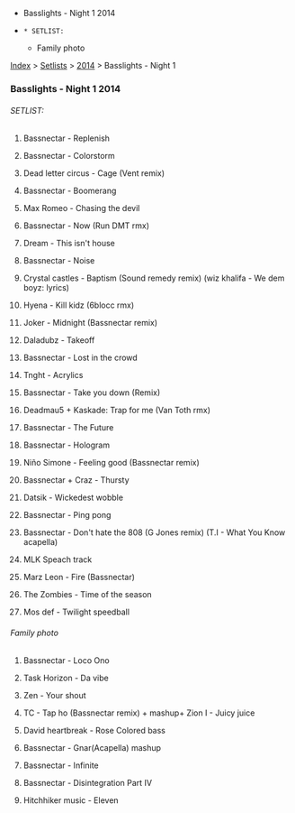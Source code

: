   * Basslights - Night 1 2014
  *     * SETLIST:
    * Family photo

[Index](https://www.reddit.com/r/bassnectar/wiki/index) >
[Setlists](https://www.reddit.com/r/bassnectar/wiki/interactive/setlists) >
[2014](https://www.reddit.com/r/bassnectar/wiki/interactive/setlists/2014) >
Basslights - Night 1

### Basslights - Night 1 2014

###### SETLIST:

  1. Bassnectar - Replenish

  2. Bassnectar - Colorstorm

  3. Dead letter circus - Cage (Vent remix)

  4. Bassnectar - Boomerang 

  5. Max Romeo - Chasing the devil

  6. Bassnectar - Now (Run DMT rmx)

  7. Dream - This isn't house

  8. Bassnectar - Noise

  9. Crystal castles - Baptism (Sound remedy remix) (wiz khalifa - We dem boyz: lyrics)

  10. Hyena - Kill kidz (6blocc rmx)

  11. Joker - Midnight (Bassnectar remix)

  12. Daladubz - Takeoff

  13. Bassnectar - Lost in the crowd 

  14. Tnght - Acrylics

  15. Bassnectar - Take you down (Remix)

  16. Deadmau5 + Kaskade: Trap for me (Van Toth rmx)

  17. Bassnectar - The Future

  18. Bassnectar - Hologram

  19. Niño Simone - Feeling good (Bassnectar remix)

  20. Bassnectar + Craz - Thursty

  21. Datsik - Wickedest wobble

  22. Bassnectar - Ping pong 

  23. Bassnectar - Don't hate the 808 (G Jones remix) (T.I - What You Know acapella)

  24. MLK Speach track 

  25. Marz Leon - Fire (Bassnectar)

  26. The Zombies - Time of the season

  27. Mos def - Twilight speedball

###### Family photo

  1. Bassnectar - Loco Ono 

  2. Task Horizon - Da vibe 

  3. Zen - Your shout

  4. TC - Tap ho (Bassnectar remix) + mashup+ Zion I - Juicy juice

  5. David heartbreak - Rose Colored bass

  6. Bassnectar - Gnar(Acapella) mashup

  7. Bassnectar - Infinite 

  8. Bassnectar - Disintegration Part IV

  9. Hitchhiker music - Eleven

